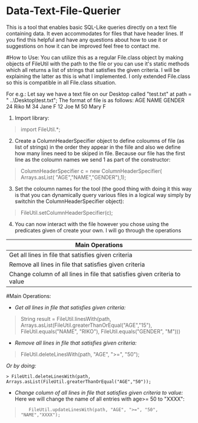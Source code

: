 # Data-Text-File-Querier
This is a tool that enables basic SQL-Like queries directly on a text file containing data. It even accommodates for files that have header lines. If you find this helpful and have any questions about how to use it or suggestions on how it can be improved feel free to contact me. 

#How to Use:
You can utilize this as a regular File.class object by making objects of FileUtil with the path to the file or you can use it's static methods which all returns a list of strings that satisfies the given criteria. I will be explaining the latter as this is what I implemented. I only extended File.class so this is compatible in all File.class situation.

For e.g.:
Let say we have a text file on our Desktop called "test.txt" at path = " ..\Desktop\test.txt";
The format of file is as follows:
    AGE   NAME    GENDER
    24     Riko     M
    34     Jane     F
    12     Joe      M
    50     Mary     F

1. Import library:
> import FileUtil.*;

2. Create a ColumnHeaderSpecifier object to define coloumns of file (as list of strings) in the order they appear in the fiile and also we define how many lines need to be skiped in file. Because our file has the first line as the coloumn names we send 1 as part of the constructor:
>ColumnHeaderSpecifier c = new ColumnHeaderSpecifier( Arrays.asList( "AGE","NAME","GENDER"),1);

3. Set the coloumn names for the tool (the good thing with doing it this way is that you can dynamically query various files in a logical way simply by switchin the ColumnHeaderSpecifier object):
>FileUtil.setColumnHeaderSpecifier(c);
       
 4. You can now interact with the file however you chose using the predicates given of create your own. I will go through the operations
 
 |Main Operations|
 |------|
 |Get all lines in file that satisfies given criteria|
 |Remove all lines in file that satisfies given criteria|
 |Change column of all lines in file that satisfies given criteria to value|

#Main Operations:
+ *Get all lines in file that satisfies given criteria:*
 >String result = FileUtil.linesWith(path,  
 >       Arrays.asList(FileUtil.greaterThanOrEqual("AGE","15"), 
 >                      FileUtil.equals("NAME", "RIKO"), 
 >                            FileUtil.equals("GENDER", "M")))
      
+ *Remove all lines in file that satisfies given criteria:*      
> FileUtil.deleteLinesWith(path, "AGE", ">=", "50");

*Or by doing:*

    > FileUtil.deleteLinesWith(path, Arrays.asList(FileUtil.greaterThanOrEqual("AGE","50"));

+ *Change column of all lines in file that satisfies given criteria to value:*
Here we will change the name of all entries with age>= 50 to "XXXX":
>        FileUtil.updateLinesWith(path, "AGE", ">=", "50", "NAME","XXXX");
